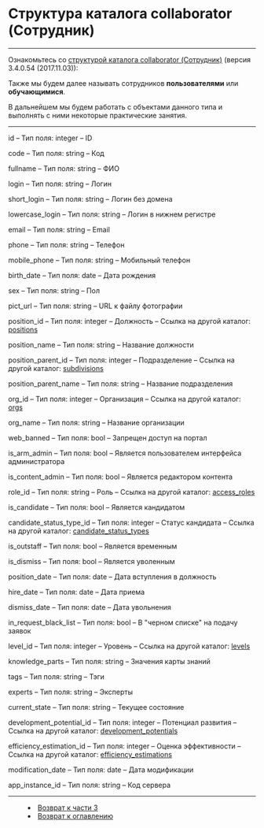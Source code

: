 # Структура каталога collaborator (Сотрудник)


***

Ознакомьтесь со [структурой каталога collaborator (Сотрудник)](http://news.websoft.ru/view_doc.html?mode=catalogs&catalog=collaborator) (версия 3.4.0.54 (2017.11.03)):

Также мы будем далее называть сотрудников **пользователями** или **обучающимися**.

В дальнейшем мы будем работать с объектами данного типа и выполнять с ними некоторые практические занятия.

---

id – Тип поля: integer – ID

code – Тип поля: string – Код

fullname – Тип поля: string – ФИО

login – Тип поля: string – Логин

short_login – Тип поля: string – Логин без домена

lowercase_login – Тип поля: string – Логин в нижнем регистре

email – Тип поля: string – Email

phone – Тип поля: string – Телефон

mobile_phone – Тип поля: string – Мобильный телефон

birth_date – Тип поля: date – Дата рождения

sex – Тип поля: string – Пол

pict_url – Тип поля: string – URL к файлу фотографии

position_id – Тип поля: integer – Должность – Ссылка на другой каталог: [positions](http://news.websoft.ru/view_doc.html?mode=catalogs&catalog=position)

position_name – Тип поля: string – Название должности

position_parent_id – Тип поля: integer – Подразделение – Ссылка на другой каталог: [subdivisions](http://news.websoft.ru/view_doc.html?mode=catalogs&catalog=subdivision)

position_parent_name – Тип поля: string – Название подразделения

org_id – Тип поля: integer – Организация – Ссылка на другой каталог: [orgs](http://news.websoft.ru/view_doc.html?mode=catalogs&catalog=org)

org_name – Тип поля: string – Название организации

web_banned – Тип поля: bool – Запрещен доступ на портал

is_arm_admin – Тип поля: bool – Является пользователем интерфейса администратора

is_content_admin – Тип поля: bool – Является редактором контента

role_id – Тип поля: string – Роль – Ссылка на другой каталог: [access_roles](http://news.websoft.ru/view_doc.html?mode=catalogs&catalog=access_role)

is_candidate – Тип поля: bool – Является кандидатом

candidate_status_type_id – Тип поля: integer – Статус кандидата – Ссылка на другой каталог: [candidate_status_types](http://news.websoft.ru/view_doc.html?mode=catalogs&catalog=candidate_status_type)

is_outstaff – Тип поля: bool – Является временным

is_dismiss – Тип поля: bool – Является уволенным

position_date – Тип поля: date – Дата вступления в должность

hire_date – Тип поля: date – Дата приема

dismiss_date – Тип поля: date – Дата увольнения

in_request_black_list – Тип поля: bool – В "черном списке" на подачу заявок

level_id – Тип поля: integer – Уровень – Ссылка на другой каталог: [levels](http://news.websoft.ru/view_doc.html?mode=catalogs&catalog=level)

knowledge_parts – Тип поля: string – Значения карты знаний

tags – Тип поля: string – Тэги

experts – Тип поля: string – Эксперты

current_state – Тип поля: string – Текущее состояние

development_potential_id – Тип поля: integer – Потенциал развития – Ссылка на другой каталог: [development_potentials](http://news.websoft.ru/view_doc.html?mode=catalogs&catalog=development_potential)

efficiency_estimation_id – Тип поля: integer – Оценка эффективности – Ссылка на другой каталог: [efficiency_estimations](http://news.websoft.ru/view_doc.html?mode=catalogs&catalog=efficiency_estimation)

modification_date – Тип поля: date – Дата модификации

app_instance_id – Тип поля: string – Код сервера 




***
<dd><li> <a href="3_object_model.md"> Возврат к части 3</a></dd>
<dd><li> <a href="README.md"> Возврат к оглавлению</a></dd>
